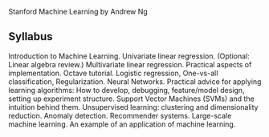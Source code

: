Stanford Machine Learning 
by Andrew Ng

Syllabus
------------

Introduction to Machine Learning. Univariate linear regression. (Optional: Linear algebra review.)
Multivariate linear regression. Practical aspects of implementation. Octave tutorial.
Logistic regression, One-vs-all classification, Regularization.
Neural Networks.
Practical advice for applying learning algorithms: How to develop, debugging, feature/model design, setting up experiment structure.
Support Vector Machines (SVMs) and the intuition behind them.
Unsupervised learning: clustering and dimensionality reduction.
Anomaly detection.
Recommender systems.
Large-scale machine learning. An example of an application of machine learning.
